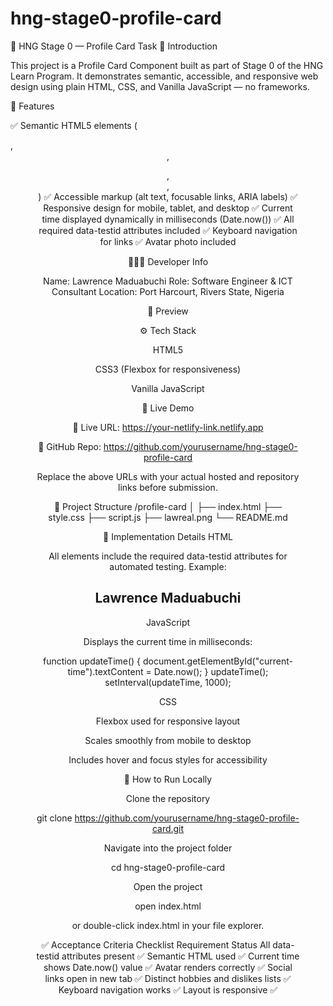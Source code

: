 # hng-stage0-profile-card

🎯 HNG Stage 0 — Profile Card Task
👋 Introduction

This project is a Profile Card Component built as part of Stage 0 of the HNG Learn Program.
It demonstrates semantic, accessible, and responsive web design using plain HTML, CSS, and Vanilla JavaScript — no frameworks.

🧱 Features

✅ Semantic HTML5 elements (<article>, <header>, <figure>, <nav>, <section>)
✅ Accessible markup (alt text, focusable links, ARIA labels)
✅ Responsive design for mobile, tablet, and desktop
✅ Current time displayed dynamically in milliseconds (Date.now())
✅ All required data-testid attributes included
✅ Keyboard navigation for links
✅ Avatar photo included

🧑🏽‍💻 Developer Info

Name: Lawrence Maduabuchi
Role: Software Engineer & ICT Consultant
Location: Port Harcourt, Rivers State, Nigeria

📸 Preview

⚙️ Tech Stack

HTML5

CSS3 (Flexbox for responsiveness)

Vanilla JavaScript

🚀 Live Demo

🔗 Live URL: https://your-netlify-link.netlify.app

🔗 GitHub Repo: https://github.com/yourusername/hng-stage0-profile-card

Replace the above URLs with your actual hosted and repository links before submission.

🧩 Project Structure
/profile-card
│
├── index.html
├── style.css
├── script.js
├── lawreal.png
└── README.md

🧠 Implementation Details
HTML

All elements include the required data-testid attributes for automated testing.
Example:

<h2 data-testid="test-user-name">Lawrence Maduabuchi</h2>

JavaScript

Displays the current time in milliseconds:

function updateTime() {
  document.getElementById("current-time").textContent = Date.now();
}
updateTime();
setInterval(updateTime, 1000);

CSS

Flexbox used for responsive layout

Scales smoothly from mobile to desktop

Includes hover and focus styles for accessibility

🧪 How to Run Locally

Clone the repository

git clone https://github.com/yourusername/hng-stage0-profile-card.git


Navigate into the project folder

cd hng-stage0-profile-card


Open the project

open index.html


or double-click index.html in your file explorer.

✅ Acceptance Criteria Checklist
Requirement	Status
All data-testid attributes present	✅
Semantic HTML used	✅
Current time shows Date.now() value	✅
Avatar renders correctly	✅
Social links open in new tab	✅
Distinct hobbies and dislikes lists	✅
Keyboard navigation works	✅
Layout is responsive	✅
